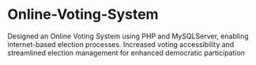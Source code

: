 # Online-Voting-System
Designed an Online Voting System using PHP and MySQLServer, enabling internet-based election processes. Increased voting accessibility and streamlined election management for enhanced democratic participation 
